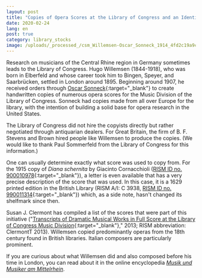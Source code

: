 ```yaml
---
layout: post
title: "Copies of Opera Scores at the Library of Congress and an Identified Copyist"
date: 2020-02-24
lang: en
post: true
category: library_stocks
image: /uploads/_processed_/csm_Willemsen-Oscar_Sonneck_1914_4fd2c19a9c.png
---
```



Research on musicians of the Central Rhine region in Germany sometimes leads to the Library of Congress. Hugo Willemsen (1844-1918), who was born in Elberfeld and whose career took him to Bingen, Speyer, and Saarbrücken, settled in London around 1895. Beginning around 1907, he received orders through [Oscar Sonneck](https://en.wikipedia.org/wiki/Oscar_Sonneck){:target="_blank"} to create handwritten copies of numerous opera scores for the Music Division of the Library of Congress. Sonneck had copies made from all over Europe for the library, with the intention of building a solid base for opera research in the United States.

The Library of Congress did not hire the copyists directly but rather negotiated through antiquarian dealers. For Great Britain, the firm of B. F. Stevens and Brown hired people like Willemsen to produce the copies. (We would like to thank Paul Sommerfeld from the Library of Congress for this information.)

One can usually determine exactly what score was used to copy from. For the 1915 copy of _Diana schernita_ by Giacinto Cornacchioli ([RISM ID no. 900010978](https://opac.rism.info/search?id=900010978&View=rism&Language=en){:target="_blank"}), a letter is even available that has a very precise description of the score that was used. In this case, it is a 1629 printed edition in the British Library (RISM A/I: C 3938, [RISM ID no. 990011314](https://opac.rism.info/search?id=990011314&View=rism&Language=en){:target="_blank"}) which, as a side note, hasn't changed its shelfmark since then.

Susan J. Clermont has compiled a list of the scores that were part of this initiative ("[Transcripts of Dramatic Musical Works in Full Score at the Library of Congress Music Division](https://www.loc.gov/rr/perform/fabiblgds.html){:target="_blank"}," 2013; RISM abbreviation: ClermontT 2013). Willemsen copied predominantly operas from the 18th century found in British libraries. Italian composers are particularly prominent.

If you are curious about what Willemsen did and also composed before his time in London, you can read about it in the online encyclopedia [_Musik und Musiker am Mittelrhein_](http://mmm2.mugemir.de/doku.php?id=willemsen).



<script type="text/javascript">var switchTo5x=true;</script><script type="text/javascript" src="http://w.sharethis.com/button/buttons.js"></script><script type="text/javascript">stLight.options({publisher: "9b601438-1ce1-49d8-bfd7-9cff5df54c17", doNotHash: false, doNotCopy: false, hashAddressBar: false});</script>
